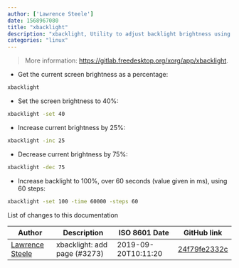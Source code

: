 ```yaml
---
author: ['Lawrence Steele']
date: 1568967080
title: "xbacklight"
description: "xbacklight, Utility to adjust backlight brightness using the RandR extension."
categories: "linux"
---
```

> More information: <https://gitlab.freedesktop.org/xorg/app/xbacklight>.

- Get the current screen brightness as a percentage:

```bash
xbacklight
```

- Set the screen brightness to 40%:

```bash
xbacklight -set 40
```

- Increase current brightness by 25%:

```bash
xbacklight -inc 25
```

- Decrease current brightness by 75%:

```bash
xbacklight -dec 75
```

- Increase backlight to 100%, over 60 seconds (value given in ms), using 60 steps:

```bash
xbacklight -set 100 -time 60000 -steps 60
```
List of changes to this documentation


Author | Description | ISO 8601 Date | GitHub link
------|-----|-----|-----
[Lawrence Steele](mailto:larrysteele117@gmail.com) | xbacklight: add page (#3273) | 2019-09-20T10:11:20 | [24f79fe2332c](https://github.com/tldr-pages/tldr/commit/24f79fe2332cab38108a4340ce627ac70cc9a6ce)

